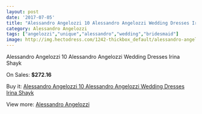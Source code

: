```yaml
---
layout: post
date: '2017-07-05'
title: "Alessandro Angelozzi 10 Alessandro Angelozzi Wedding Dresses Irina Shayk"
category: Alessandro Angelozzi
tags: ["angelozzi","unique","alessandro","wedding","bridesmaid"]
image: http://img.hectodress.com/1242-thickbox_default/alessandro-angelozzi-10-alessandro-angelozzi-wedding-dresses-irina-shayk.jpg
---
```

Alessandro Angelozzi 10 Alessandro Angelozzi Wedding Dresses Irina Shayk

On Sales: **$272.16**
<a href="https://www.hectodress.com/alessandro-angelozzi/769-alessandro-angelozzi-10-alessandro-angelozzi-wedding-dresses-irina-shayk.html"><amp-img layout="responsive" width="600" height="600" src="//img.hectodress.com/1242-thickbox_default/alessandro-angelozzi-10-alessandro-angelozzi-wedding-dresses-irina-shayk.jpg" alt="Alessandro Angelozzi 10 Alessandro Angelozzi Wedding Dresses Irina Shayk 0" /></a>

Buy it: [Alessandro Angelozzi 10 Alessandro Angelozzi Wedding Dresses Irina Shayk](https://www.hectodress.com/alessandro-angelozzi/769-alessandro-angelozzi-10-alessandro-angelozzi-wedding-dresses-irina-shayk.html "Alessandro Angelozzi 10 Alessandro Angelozzi Wedding Dresses Irina Shayk")

View more: [Alessandro Angelozzi](https://www.hectodress.com/10-alessandro-angelozzi "Alessandro Angelozzi")
